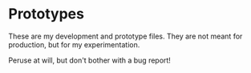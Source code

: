 # Prototypes
These are my development and prototype files.  They are not meant for production, but for my experimentation.

Peruse at will, but don't bother with a bug report!

